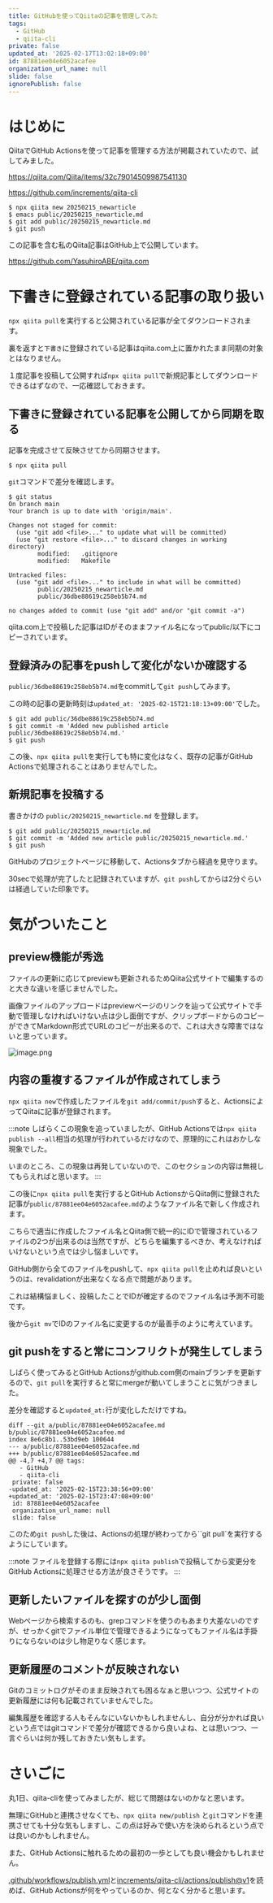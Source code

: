```yaml
---
title: GitHubを使ってQiitaの記事を管理してみた
tags:
  - GitHub
  - qiita-cli
private: false
updated_at: '2025-02-17T13:02:18+09:00'
id: 87881ee04e6052acafee
organization_url_name: null
slide: false
ignorePublish: false
---
```

# はじめに

QiitaでGitHub Actionsを使って記事を管理する方法が掲載されていたので、試してみました。

https://qiita.com/Qiita/items/32c79014509987541130

https://github.com/increments/qiita-cli

```bash:
$ npx qiita new 20250215_newarticle
$ emacs public/20250215_newarticle.md
$ git add public/20250215_newarticle.md
$ git push
```

この記事を含む私のQiita記事はGitHub上で公開しています。

https://github.com/YasuhiroABE/qiita.com

# 下書きに登録されている記事の取り扱い

``npx qiita pull``を実行すると公開されている記事が全てダウンロードされます。

裏を返すと``下書き``に登録されている記事はqiita.com上に置かれたまま同期の対象とはなりません。

１度記事を投稿して公開すれば``npx qiita pull``で新規記事としてダウンロードできるはずなので、一応確認しておきます。

## 下書きに登録されている記事を公開してから同期を取る

記事を完成させて反映させてから同期させます。

```bash:
$ npx qiita pull
```

``git``コマンドで差分を確認します。

```bash:
$ git status
On branch main
Your branch is up to date with 'origin/main'.

Changes not staged for commit:
  (use "git add <file>..." to update what will be committed)
  (use "git restore <file>..." to discard changes in working directory)
        modified:   .gitignore
        modified:   Makefile

Untracked files:
  (use "git add <file>..." to include in what will be committed)
        public/20250215_newarticle.md
        public/36dbe88619c258eb5b74.md

no changes added to commit (use "git add" and/or "git commit -a")
```

qiita.com上で投稿した記事はIDがそのままファイル名になってpublic/以下にコピーされています。

## 登録済みの記事をpushして変化がないか確認する

``public/36dbe88619c258eb5b74.md``をcommitして``git push``してみます。

この時の記事の更新時刻は``updated_at: '2025-02-15T21:18:13+09:00'``でした。

```bash:
$ git add public/36dbe88619c258eb5b74.md
$ git commit -m 'Added new published article public/36dbe88619c258eb5b74.md.'
$ git push
```

この後、``npx qiita pull``を実行しても特に変化はなく、既存の記事がGitHub Actionsで処理されることはありませんでした。

## 新規記事を投稿する

書きかけの ``public/20250215_newarticle.md`` を登録します。

```bash:
$ git add public/20250215_newarticle.md
$ git commit -m 'Added new article public/20250215_newarticle.md.'
$ git push
```

GitHubのプロジェクトページに移動して、Actionsタブから経過を見守ります。

30secで処理が完了したと記録されていますが、``git push``してからは2分ぐらいは経過していた印象です。

# 気がついたこと

## preview機能が秀逸

ファイルの更新に応じてpreviewも更新されるためQiita公式サイトで編集するのと大きな違いを感じませんでした。

画像ファイルのアップロードはpreviewページのリンクを辿って公式サイトで手動で管理しなければいけない点は少し面倒ですが、クリップボードからのコピーができてMarkdown形式でURLのコピーが出来るので、これは大きな障害ではないと思っています。

![image.png](https://qiita-image-store.s3.ap-northeast-1.amazonaws.com/0/78296/304c6df0-e6b9-4167-9e3d-79a838823dd7.png)

## 内容の重複するファイルが作成されてしまう

``npx qiita new``で作成したファイルを``git add/commit/push``すると、ActionsによってQiitaに記事が登録されます。

:::note
しばらくこの現象を追っていましたが、GitHub Actionsでは``npx qiita publish --all``相当の処理が行われているだけなので、原理的にこれはおかしな現象でした。

いまのところ、この現象は再発していないので、このセクションの内容は無視してもらえればと思います。
:::

この後に``npx qiita pull``を実行するとGitHub ActionsからQiita側に登録された記事が``public/87881ee04e6052acafee.md``のようなファイル名で新しく作成されます。

こちらで適当に作成したファイル名とQiita側で統一的にIDで管理されているファイルの2つが出来るのは当然ですが、どちらを編集するべきか、考えなければいけないという点では少し悩ましいです。

GitHub側から全てのファイルをpushして、``npx qiita pull``を止めれば良いというのは、revalidationが出来なくなる点で問題があります。

これは結構悩ましく、投稿したことでIDが確定するのでファイル名は予測不可能です。

後から``git mv``でIDのファイル名に変更するのが最善手のように考えています。

## git pushをすると常にコンフリクトが発生してしまう

しばらく使ってみるとGitHub Actionsがgithub.com側のmainブランチを更新するので、``git pull``を実行すると常にmergeが動いてしまうことに気がつきました。

差分を確認すると``updated_at:``行が変化しただけですね。

```diff:
diff --git a/public/87881ee04e6052acafee.md b/public/87881ee04e6052acafee.md
index 8e6c8b1..53bd9eb 100644
--- a/public/87881ee04e6052acafee.md
+++ b/public/87881ee04e6052acafee.md
@@ -4,7 +4,7 @@ tags:
   - GitHub
   - qiita-cli
 private: false
-updated_at: '2025-02-15T23:38:56+09:00'
+updated_at: '2025-02-15T23:47:08+09:00'
 id: 87881ee04e6052acafee
 organization_url_name: null
 slide: false
```

このため``git push``した後は、Actionsの処理が終わってから``git pull`を実行するようにしています。

:::note
ファイルを登録する際には``npx qiita publish``で投稿してから変更分をGitHub Actionsに処理させる方法が良さそうです。
:::

## 更新したいファイルを探すのが少し面倒

Webページから検索するのも、grepコマンドを使うのもあまり大差ないのですが、せっかくgitでファイル単位で管理できるようになってもファイル名は手掛りにならないのは少し物足りなく感じます。

## 更新履歴のコメントが反映されない

Gitのコミットログがそのまま反映されても困るなぁと思いつつ、公式サイトの更新履歴には何も記載されていませんでした。

編集履歴を確認する人もそんなにいないかもしれませんし、自分が分かれば良いという点ではgitコマンドで差分が確認できるから良いよね、とは思いつつ、一言ぐらいは何か残しておきたい気もします。

# さいごに

丸1日、qiita-cliを使ってみましたが、総じて問題はないのかなと思います。

無理にGitHubと連携させなくても、``npx qiita new/publish`` と``git``コマンドを連携させても十分な気もしますし、この点は好みで使い方を決められるという点では良いのかもしれません。

また、GitHub Actionsに触れるための最初の一歩としても良い機会かもしれません。

[.github/workflows/publish.yml](https://github.com/YasuhiroABE/qiita.com/blob/main/.github/workflows/publish.yml)と[increments/qiita-cli/actions/publish@v1](https://github.com/increments/qiita-cli/blob/main/actions/publish/action.yml)を読めば、GitHub Actionsが何をやっているのか、何となく分かると思います。


